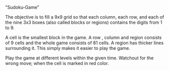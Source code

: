 "Sudoku-Game" 

The objective is to fill a 9x9 grid so that each column, each row, and each of the nine 3x3 boxes (also called blocks or regions) contains the digits from 1 to 9. 

A cell is the smallest block in the game. A row , column and region consists of 9 cells and the whole game consists of 81 cells. A region has thicker lines surrounding it. This simply makes it easier to play the game.

Play the game at different levels within the given time. Watchout for the wrong move; when the cell is marked in red color.
